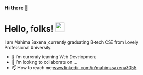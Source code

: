 ### Hi there 👋
# Hello, folks! <img src="https://raw.githubusercontent.com/mahimasaxena8055/mahimasaxena8055/master/wave.gif" width="30px">

I am Mahima Saxena ,currently graduating B-tech CSE from Lovely Professional University.




- 🌱 I’m currently learning Web Development
- 👯 I’m looking to collaborate on ...
- 📫 How to reach me:www.linkedin.com/in/mahimasaxena8055
